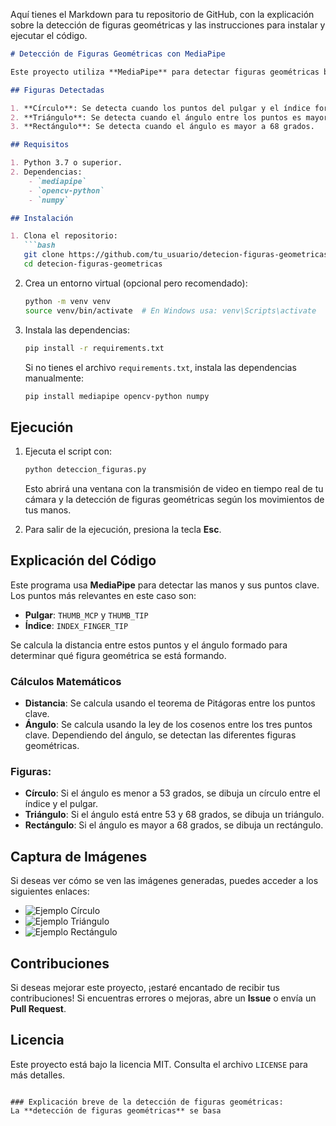 Aquí tienes el Markdown para tu repositorio de GitHub, con la explicación sobre la detección de figuras geométricas y las instrucciones para instalar y ejecutar el código.

```markdown
# Detección de Figuras Geométricas con MediaPipe

Este proyecto utiliza **MediaPipe** para detectar figuras geométricas básicas (Círculo, Triángulo y Cuadrado) usando los puntos clave de las manos. A través de la cámara, se procesan los movimientos de la mano y se identifican las figuras geométricas según las distancias y ángulos entre ciertos puntos de la mano.

## Figuras Detectadas

1. **Círculo**: Se detecta cuando los puntos del pulgar y el índice forman un ángulo menor a 53 grados.
2. **Triángulo**: Se detecta cuando el ángulo entre los puntos es mayor a 53 grados pero menor a 68 grados.
3. **Rectángulo**: Se detecta cuando el ángulo es mayor a 68 grados.

## Requisitos

1. Python 3.7 o superior.
2. Dependencias:
    - `mediapipe`
    - `opencv-python`
    - `numpy`

## Instalación

1. Clona el repositorio:
   ```bash
   git clone https://github.com/tu_usuario/detecion-figuras-geometricas.git
   cd detecion-figuras-geometricas
   ```

2. Crea un entorno virtual (opcional pero recomendado):
   ```bash
   python -m venv venv
   source venv/bin/activate  # En Windows usa: venv\Scripts\activate
   ```

3. Instala las dependencias:
   ```bash
   pip install -r requirements.txt
   ```

   Si no tienes el archivo `requirements.txt`, instala las dependencias manualmente:
   ```bash
   pip install mediapipe opencv-python numpy
   ```

## Ejecución

1. Ejecuta el script con:
   ```bash
   python deteccion_figuras.py
   ```

   Esto abrirá una ventana con la transmisión de video en tiempo real de tu cámara y la detección de figuras geométricas según los movimientos de tus manos.

2. Para salir de la ejecución, presiona la tecla **Esc**.

## Explicación del Código

Este programa usa **MediaPipe** para detectar las manos y sus puntos clave. Los puntos más relevantes en este caso son:
- **Pulgar**: `THUMB_MCP` y `THUMB_TIP`
- **Índice**: `INDEX_FINGER_TIP`

Se calcula la distancia entre estos puntos y el ángulo formado para determinar qué figura geométrica se está formando.

### Cálculos Matemáticos

- **Distancia**: Se calcula usando el teorema de Pitágoras entre los puntos clave.
- **Ángulo**: Se calcula usando la ley de los cosenos entre los tres puntos clave. Dependiendo del ángulo, se detectan las diferentes figuras geométricas.

### Figuras:
- **Círculo**: Si el ángulo es menor a 53 grados, se dibuja un círculo entre el índice y el pulgar.
- **Triángulo**: Si el ángulo está entre 53 y 68 grados, se dibuja un triángulo.
- **Rectángulo**: Si el ángulo es mayor a 68 grados, se dibuja un rectángulo.

## Captura de Imágenes

Si deseas ver cómo se ven las imágenes generadas, puedes acceder a los siguientes enlaces:

- ![Ejemplo Círculo](url_de_imagen_del_círculo)
- ![Ejemplo Triángulo](url_de_imagen_del_triángulo)
- ![Ejemplo Rectángulo](url_de_imagen_del_rectángulo)

## Contribuciones

Si deseas mejorar este proyecto, ¡estaré encantado de recibir tus contribuciones! Si encuentras errores o mejoras, abre un **Issue** o envía un **Pull Request**.

## Licencia

Este proyecto está bajo la licencia MIT. Consulta el archivo `LICENSE` para más detalles.
```

### Explicación breve de la detección de figuras geométricas:
La **detección de figuras geométricas** se basa
